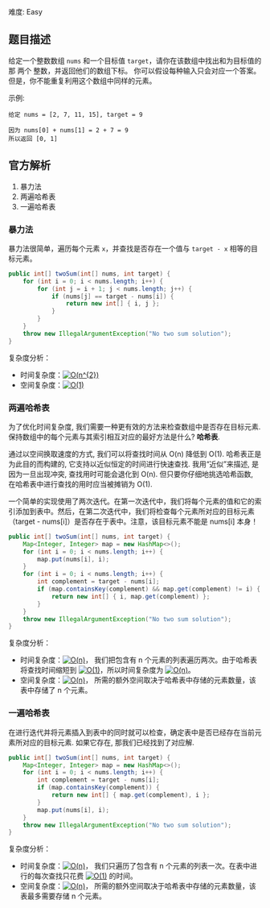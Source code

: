 难度: Easy

## 题目描述

给定一个整数数组 `nums` 和一个目标值 `target`，请你在该数组中找出和为目标值的那 两个 整数，并返回他们的数组下标。
你可以假设每种输入只会对应一个答案。但是，你不能重复利用这个数组中同样的元素。

示例:

```
给定 nums = [2, 7, 11, 15], target = 9

因为 nums[0] + nums[1] = 2 + 7 = 9
所以返回 [0, 1]
```

## 官方解析

1. 暴力法
2. 两遍哈希表
3. 一遍哈希表

### 暴力法

暴力法很简单，遍历每个元素 `x`，并查找是否存在一个值与 `target - x` 相等的目标元素。

```java
public int[] twoSum(int[] nums, int target) {
    for (int i = 0; i < nums.length; i++) {
        for (int j = i + 1; j < nums.length; j++) {
            if (nums[j] == target - nums[i]) {
                return new int[] { i, j };
            }
        }
    }
    throw new IllegalArgumentException("No two sum solution");
}
```

复杂度分析：

* 时间复杂度：<a href="https://www.codecogs.com/eqnedit.php?latex=O(n^{2})" target="_blank"><img src="https://latex.codecogs.com/gif.latex?O(n^{2})" title="O(n^{2})" /></a>
* 空间复杂度：<a href="https://www.codecogs.com/eqnedit.php?latex=O(1)" target="_blank"><img src="https://latex.codecogs.com/gif.latex?O(1)" title="O(1)" /></a>

### 两遍哈希表

为了优化时间复杂度, 我们需要一种更有效的方法来检查数组中是否存在目标元素. 保持数组中的每个元素与其索引相互对应的最好方法是什么? **哈希表**.

通过以空间换取速度的方式, 我们可以将查找时间从 O(n) 降低到 O(1). 哈希表正是为此目的而构建的, 它支持以近似恒定的时间进行快速查找. 我用“近似”来描述, 是因为一旦出现冲突, 查找用时可能会退化到 O(n). 但只要你仔细地挑选哈希函数, 在哈希表中进行查找的用时应当被摊销为 O(1).

一个简单的实现使用了两次迭代。在第一次迭代中，我们将每个元素的值和它的索引添加到表中。然后，在第二次迭代中，我们将检查每个元素所对应的目标元素（target - nums[i]）是否存在于表中。注意，该目标元素不能是 nums[i] 本身！

```java
public int[] twoSum(int[] nums, int target) {
    Map<Integer, Integer> map = new HashMap<>();
    for (int i = 0; i < nums.length; i++) {
        map.put(nums[i], i);
    }
    for (int i = 0; i < nums.length; i++) {
        int complement = target - nums[i];
        if (map.containsKey(complement) && map.get(complement) != i) {
            return new int[] { i, map.get(complement) };
        }
    }
    throw new IllegalArgumentException("No two sum solution");
}
```

复杂度分析：

* 时间复杂度：<a href="https://www.codecogs.com/eqnedit.php?latex=O(n)" target="_blank"><img src="https://latex.codecogs.com/gif.latex?O(n)" title="O(n)" /></a>， 我们把包含有 n 个元素的列表遍历两次。由于哈希表将查找时间缩短到 <a href="https://www.codecogs.com/eqnedit.php?latex=O(1)" target="_blank"><img src="https://latex.codecogs.com/gif.latex?O(1)" title="O(1)" /></a>，所以时间复杂度为 <a href="https://www.codecogs.com/eqnedit.php?latex=O(n)" target="_blank"><img src="https://latex.codecogs.com/gif.latex?O(n)" title="O(n)" /></a>。
* 空间复杂度：<a href="https://www.codecogs.com/eqnedit.php?latex=O(n)" target="_blank"><img src="https://latex.codecogs.com/gif.latex?O(n)" title="O(n)" /></a>， 所需的额外空间取决于哈希表中存储的元素数量，该表中存储了 n 个元素。

### 一遍哈希表

在进行迭代并将元素插入到表中的同时就可以检查，确定表中是否已经存在当前元素所对应的目标元素. 如果它存在, 那我们已经找到了对应解.

```java
public int[] twoSum(int[] nums, int target) {
    Map<Integer, Integer> map = new HashMap<>();
    for (int i = 0; i < nums.length; i++) {
        int complement = target - nums[i];
        if (map.containsKey(complement)) {
            return new int[] { map.get(complement), i };
        }
        map.put(nums[i], i);
    }
    throw new IllegalArgumentException("No two sum solution");
}
```

复杂度分析：

* 时间复杂度：<a href="https://www.codecogs.com/eqnedit.php?latex=O(n)" target="_blank"><img src="https://latex.codecogs.com/gif.latex?O(n)" title="O(n)" /></a>， 我们只遍历了包含有 n 个元素的列表一次。在表中进行的每次查找只花费 <a href="https://www.codecogs.com/eqnedit.php?latex=O(1)" target="_blank"><img src="https://latex.codecogs.com/gif.latex?O(1)" title="O(1)" /></a> 的时间。
* 空间复杂度：<a href="https://www.codecogs.com/eqnedit.php?latex=O(n)" target="_blank"><img src="https://latex.codecogs.com/gif.latex?O(n)" title="O(n)" /></a>， 所需的额外空间取决于哈希表中存储的元素数量，该表最多需要存储 n 个元素。
